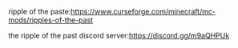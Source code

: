 ripple of the paste:https://www.curseforge.com/minecraft/mc-mods/ripples-of-the-past

the ripple of the past discord server:https://discord.gg/m9aQHPUk
